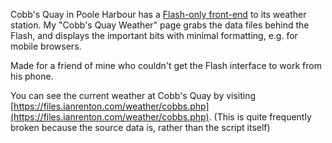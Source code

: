 
Cobb's Quay in Poole Harbour has a [Flash-only front-end](http://www.cobbs-quay-weather.co.uk/) to its weather station. My "Cobb's Quay Weather" page grabs the data files behind the Flash, and displays the important bits with minimal formatting, e.g. for mobile browsers.

Made for a friend of mine who couldn't get the Flash interface to work from his phone.

You can see the current weather at Cobb's Quay by visiting [https://files.ianrenton.com/weather/cobbs.php](https://files.ianrenton.com/weather/cobbs.php). (This is quite frequently broken because the source data is, rather than the script itself)
